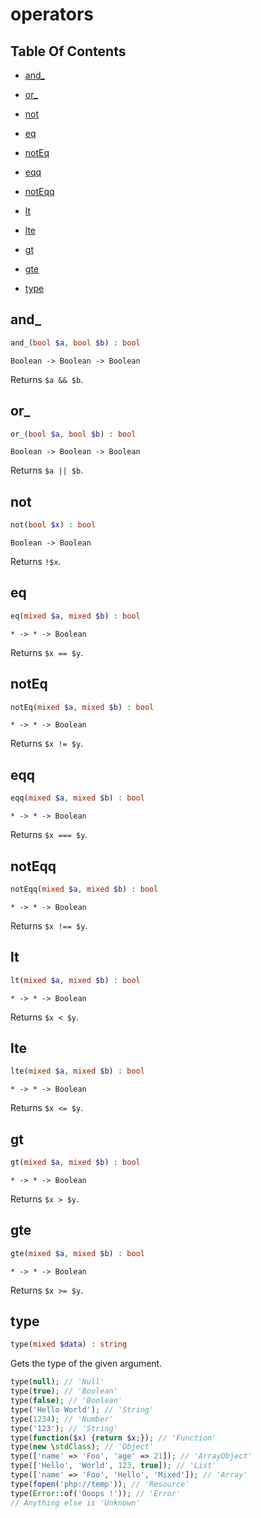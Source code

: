 # operators

## Table Of Contents

- [and_](https://github.com/tarsana/functional/blob/master/docs/operators.md#and_)

- [or_](https://github.com/tarsana/functional/blob/master/docs/operators.md#or_)

- [not](https://github.com/tarsana/functional/blob/master/docs/operators.md#not)

- [eq](https://github.com/tarsana/functional/blob/master/docs/operators.md#eq)

- [notEq](https://github.com/tarsana/functional/blob/master/docs/operators.md#notEq)

- [eqq](https://github.com/tarsana/functional/blob/master/docs/operators.md#eqq)

- [notEqq](https://github.com/tarsana/functional/blob/master/docs/operators.md#notEqq)

- [lt](https://github.com/tarsana/functional/blob/master/docs/operators.md#lt)

- [lte](https://github.com/tarsana/functional/blob/master/docs/operators.md#lte)

- [gt](https://github.com/tarsana/functional/blob/master/docs/operators.md#gt)

- [gte](https://github.com/tarsana/functional/blob/master/docs/operators.md#gte)

- [type](https://github.com/tarsana/functional/blob/master/docs/operators.md#type)

## and_

```php
and_(bool $a, bool $b) : bool
```

```
Boolean -> Boolean -> Boolean
```

Returns `$a && $b`.

## or_

```php
or_(bool $a, bool $b) : bool
```

```
Boolean -> Boolean -> Boolean
```

Returns `$a || $b`.

## not

```php
not(bool $x) : bool
```

```
Boolean -> Boolean
```

Returns `!$x`.

## eq

```php
eq(mixed $a, mixed $b) : bool
```

```
* -> * -> Boolean
```

Returns `$x == $y`.

## notEq

```php
notEq(mixed $a, mixed $b) : bool
```

```
* -> * -> Boolean
```

Returns `$x != $y`.

## eqq

```php
eqq(mixed $a, mixed $b) : bool
```

```
* -> * -> Boolean
```

Returns `$x === $y`.

## notEqq

```php
notEqq(mixed $a, mixed $b) : bool
```

```
* -> * -> Boolean
```

Returns `$x !== $y`.

## lt

```php
lt(mixed $a, mixed $b) : bool
```

```
* -> * -> Boolean
```

Returns `$x < $y`.

## lte

```php
lte(mixed $a, mixed $b) : bool
```

```
* -> * -> Boolean
```

Returns `$x <= $y`.

## gt

```php
gt(mixed $a, mixed $b) : bool
```

```
* -> * -> Boolean
```

Returns `$x > $y`.

## gte

```php
gte(mixed $a, mixed $b) : bool
```

```
* -> * -> Boolean
```

Returns `$x >= $y`.

## type

```php
type(mixed $data) : string
```



Gets the type of the given argument.
```php
type(null); // 'Null'
type(true); // 'Boolean'
type(false); // 'Boolean'
type('Hello World'); // 'String'
type(1234); // 'Number'
type('123'); // 'String'
type(function($x) {return $x;}); // 'Function'
type(new \stdClass); // 'Object'
type(['name' => 'Foo', 'age' => 21]); // 'ArrayObject'
type(['Hello', 'World', 123, true]); // 'List'
type(['name' => 'Foo', 'Hello', 'Mixed']); // 'Array'
type(fopen('php://temp')); // 'Resource'
type(Error::of('Ooops !')); // 'Error'
// Anything else is 'Unknown'
```